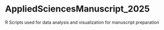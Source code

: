 # AppliedSciencesManuscript_2025
R Scripts used for data analysis and visualization for manuscript preparation

